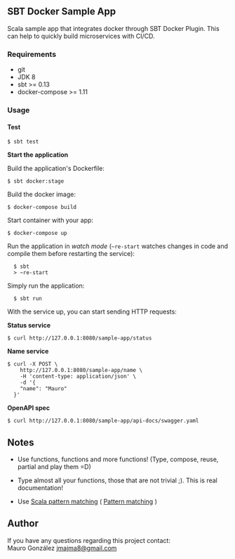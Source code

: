 ## SBT Docker Sample App

Scala sample app that integrates docker through SBT Docker Plugin. This can help to quickly build microservices with CI/CD.

### Requirements

* git
* JDK 8
* sbt >= 0.13
* docker-compose >= 1.11

### Usage

#### Test
```
$ sbt test
```

**Start the application**

Build the application's Dockerfile:
```
$ sbt docker:stage
```
Build the docker image:
```
$ docker-compose build
```
Start container with your app:
```
$ docker-compose up
```
Run the application in _watch mode_ (`~re-start` watches changes in code and compile them before restarting the service):
```
  $ sbt 
  > ~re-start
```
Simply run the application:
```
  $ sbt run
```
With the service up, you can start sending HTTP requests:

**Status service**
```
$ curl http://127.0.0.1:8080/sample-app/status
```

**Name service**
```
$ curl -X POST \
    http://127.0.0.1:8080/sample-app/name \
    -H 'content-type: application/json' \    
    -d '{
  	"name": "Mauro"
  }'
```

**OpenAPI spec**
```
$ curl http://127.0.0.1:8080/sample-app/api-docs/swagger.yaml
```

## Notes
* Use functions, functions and more functions! (Type, compose, reuse, partial and play them =D)

* Type almost all your functions, those that are not trivial ;). This is real documentation!

* Use [Scala pattern matching](http://docs.scala-lang.org/tutorials/tour/pattern-matching.html)
( [Pattern matching](http://wiki.c2.com/?PatternMatching) )



## Author

If you have any questions regarding this project contact:  
Mauro González <jmajma8@gmail.com>
